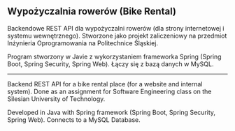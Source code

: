 <h2>Wypożyczalnia rowerów (Bike Rental)</h2>


Backendowe REST API dla wypożyczalni rowerów (dla strony internetowej i systemu wewnętrznego). Stworzone jako projekt zaliczeniowy na przedmiot Inżynieria Oprogramowania na Politechnice Śląskiej.

Program stworzony w Javie z wykorzystaniem frameworka Spring (Spring Boot, Spring Security, Spring Web).
Łączy się z bazą danych w MySQL.


<hr>


Backend REST API for a bike rental place (for a website and internal system). Done as an assignment for Software Engineering class on the Silesian University of Technology. 

Developed in Java with Spring framework (Spring Boot, Spring Security, Spring Web).
Connects to a MySQL Database. 
